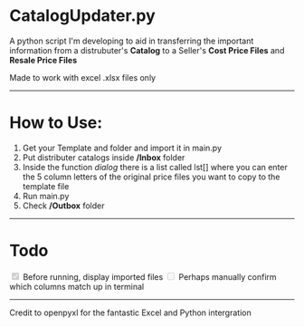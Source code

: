 # CatalogUpdater.py

A python script I'm developing to aid in transferring the important information from a distrubuter's **Catalog** to a Seller's **Cost Price Files** and **Resale Price Files**

Made to work with excel .xlsx files only

--- 

# How to Use:

1. Get your Template and folder and import it in main.py
2. Put distributer catalogs inside **/Inbox** folder
3. Inside the function *dialog* there is a list called lst[] where you can enter the 5 column letters of the original price files you want to copy to the template file
4. Run main.py
5. Check **/Outbox** folder

---

# Todo

<input type="checkbox" disabled checked /> Before running, display imported files
<input type="checkbox" disabled /> Perhaps manually confirm which columns match up in terminal 

---

Credit to openpyxl for the fantastic Excel and Python intergration